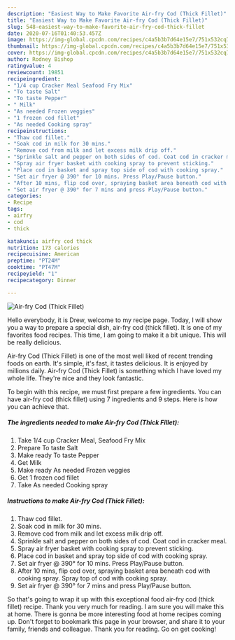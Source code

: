 ```yaml
---
description: "Easiest Way to Make Favorite Air-fry Cod (Thick Fillet)"
title: "Easiest Way to Make Favorite Air-fry Cod (Thick Fillet)"
slug: 548-easiest-way-to-make-favorite-air-fry-cod-thick-fillet
date: 2020-07-16T01:40:53.457Z
image: https://img-global.cpcdn.com/recipes/c4a5b3b7d64e15e7/751x532cq70/air-fry-cod-thick-fillet-recipe-main-photo.jpg
thumbnail: https://img-global.cpcdn.com/recipes/c4a5b3b7d64e15e7/751x532cq70/air-fry-cod-thick-fillet-recipe-main-photo.jpg
cover: https://img-global.cpcdn.com/recipes/c4a5b3b7d64e15e7/751x532cq70/air-fry-cod-thick-fillet-recipe-main-photo.jpg
author: Rodney Bishop
ratingvalue: 4
reviewcount: 19851
recipeingredient:
- "1/4 cup Cracker Meal Seafood Fry Mix"
- "To taste Salt"
- "To taste Pepper"
- " Milk"
- "As needed Frozen veggies"
- "1 frozen cod fillet"
- "As needed Cooking spray"
recipeinstructions:
- "Thaw cod fillet."
- "Soak cod in milk for 30 mins."
- "Remove cod from milk and let excess milk drip off."
- "Sprinkle salt and pepper on both sides of cod. Coat cod in cracker meal."
- "Spray air fryer basket with cooking spray to prevent sticking."
- "Place cod in basket and spray top side of cod with cooking spray."
- "Set air fryer @ 390° for 10 mins. Press Play/Pause button."
- "After 10 mins, flip cod over, spraying basket area beneath cod with cooking spray. Spray top of cod with cooking spray."
- "Set air fryer @ 390° for 7 mins and press Play/Pause button."
categories:
- Recipe
tags:
- airfry
- cod
- thick

katakunci: airfry cod thick 
nutrition: 173 calories
recipecuisine: American
preptime: "PT24M"
cooktime: "PT47M"
recipeyield: "1"
recipecategory: Dinner

---
```



![Air-fry Cod (Thick Fillet)](https://img-global.cpcdn.com/recipes/c4a5b3b7d64e15e7/751x532cq70/air-fry-cod-thick-fillet-recipe-main-photo.jpg)

Hello everybody, it is Drew, welcome to my recipe page. Today, I will show you a way to prepare a special dish, air-fry cod (thick fillet). It is one of my favorites food recipes. This time, I am going to make it a bit unique. This will be really delicious.

Air-fry Cod (Thick Fillet) is one of the most well liked of recent trending foods on earth. It's simple, it's fast, it tastes delicious. It is enjoyed by millions daily. Air-fry Cod (Thick Fillet) is something which I have loved my whole life. They're nice and they look fantastic.




To begin with this recipe, we must first prepare a few ingredients. You can have air-fry cod (thick fillet) using 7 ingredients and 9 steps. Here is how you can achieve that.

<!--inarticleads1-->

##### The ingredients needed to make Air-fry Cod (Thick Fillet):

1. Take 1/4 cup Cracker Meal, Seafood Fry Mix
1. Prepare To taste Salt
1. Make ready To taste Pepper
1. Get  Milk
1. Make ready As needed Frozen veggies
1. Get 1 frozen cod fillet
1. Take As needed Cooking spray




<!--inarticleads2-->

##### Instructions to make Air-fry Cod (Thick Fillet):

1. Thaw cod fillet.
1. Soak cod in milk for 30 mins.
1. Remove cod from milk and let excess milk drip off.
1. Sprinkle salt and pepper on both sides of cod. Coat cod in cracker meal.
1. Spray air fryer basket with cooking spray to prevent sticking.
1. Place cod in basket and spray top side of cod with cooking spray.
1. Set air fryer @ 390° for 10 mins. Press Play/Pause button.
1. After 10 mins, flip cod over, spraying basket area beneath cod with cooking spray. Spray top of cod with cooking spray.
1. Set air fryer @ 390° for 7 mins and press Play/Pause button.




So that's going to wrap it up with this exceptional food air-fry cod (thick fillet) recipe. Thank you very much for reading. I am sure you will make this at home. There is gonna be more interesting food at home recipes coming up. Don't forget to bookmark this page in your browser, and share it to your family, friends and colleague. Thank you for reading. Go on get cooking!
